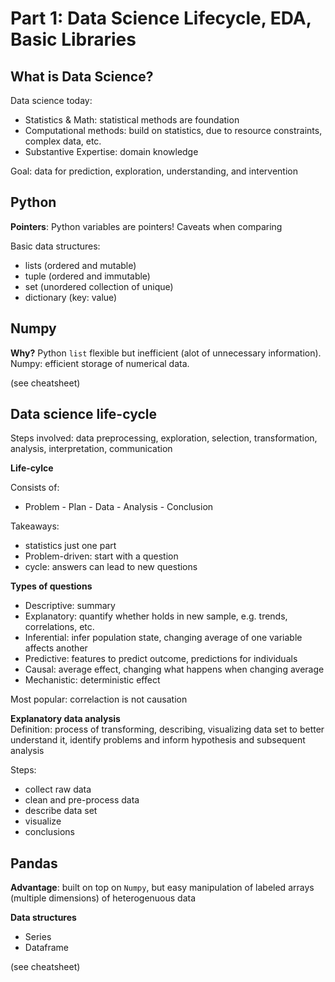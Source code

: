 # Part 1: Data Science Lifecycle, EDA, Basic Libraries

## What is Data Science?
Data science today:

- Statistics & Math: statistical methods are foundation
- Computational methods: build on statistics, due to resource constraints, complex data, etc. 
- Substantive Expertise: domain knowledge

Goal: data for prediction, exploration, understanding, and intervention

## Python
**Pointers**: Python variables are pointers! Caveats when comparing

Basic data structures:

- lists (ordered and mutable)
- tuple (ordered and immutable)
- set (unordered collection of unique)
- dictionary (key: value)


## Numpy

**Why?** Python `list` flexible but inefficient (alot of unnecessary information). Numpy: efficient storage of
numerical data.

(see cheatsheet)

## Data science life-cycle

Steps involved: data preprocessing, exploration, selection, transformation, analysis, interpretation, communication

**Life-cylce**   

Consists of: 

- Problem - Plan - Data - Analysis - Conclusion

Takeaways: 

- statistics just one part
- Problem-driven: start with a question
- cycle: answers can lead to new questions

**Types of questions**  

- Descriptive: summary
- Explanatory: quantify whether holds in new sample, e.g. trends, correlations, etc. 
- Inferential: infer population state, changing average of one variable affects another
- Predictive: features to predict outcome, predictions for individuals
- Causal: average effect, changing what happens when changing average
- Mechanistic: deterministic effect


Most popular: correlaction is not causation

**Explanatory data analysis**  
Definition: process of transforming, describing, visualizing data set to better understand it, identify problems and 
inform hypothesis and subsequent analysis

Steps: 

- collect raw data
- clean and pre-process data
- describe data set
- visualize
- conclusions

## Pandas

**Advantage**: built on top on `Numpy`, but easy manipulation of labeled arrays (multiple dimensions) of heterogenuous data


**Data structures**

- Series
- Dataframe


(see cheatsheet)
